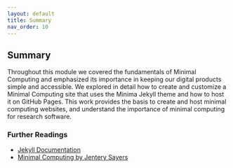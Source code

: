 ```yaml
---
layout: default
title: Summary
nav_order: 10
---
```


## Summary

Throughout this module we covered the fundamentals of Minimal Computing and emphasized its importance in keeping our digital products simple and accessible. We explored in detail how to create and customize a Minimal Computing site that uses the Minima Jekyll theme and how to host it on GitHub Pages. This work provides the basis to create and host minimal computing websites, and understand the importance of minimal computing for research software.  

### Further Readings

- [Jekyll Documentation](https://jekyllrb.com/docs)
- [Minimal Computing by Jentery Sayers](https://jntry.work/minimalcomputing/)

